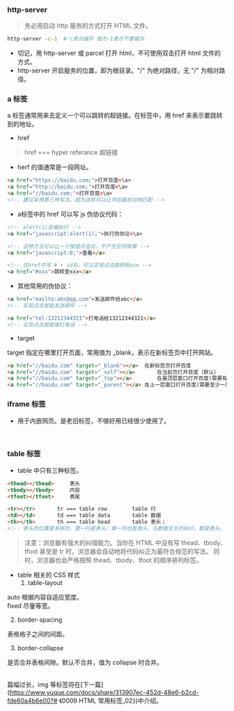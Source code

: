 <a name="H2jwJ"></a>
### http-server
> 务必用启动 http 服务的方式打开 HTML 文件。

```bash
http-server -c-1  #-c表示缓存 值为-1表示不要缓存
```

- 切记，用 http-server 或 parcel 打开 html，不可使用双击打开 html 文件的方式。
- http-server 开启服务的位置，即为根目录。"/" 为绝对路径，无 "/" 为相对路径。



<a name="Y5eJl"></a>
### a 标签
a 标签通常用来去定义一个可以跳转的超链接。在标签中，用 href 来表示要跳转到的地址。<br />

- href
> href === hyper referance 超链接

   - herf 的值通常是一段网址。
```html
<a href="https://baidu.com;">打开百度<\a>
<a href="http://baidu.com;">打开百度<\a>
<a href="//baidu.com;">打开百度<\a>
<!-- 建议采用第三种写法，因为这样可以让浏览器自动地匹配 -->
```

   - a标签中的 href 可以写 js 伪协议代码：
```html
<!-- alert(1)会被执行 -->
<a href="javascript:alert(1);">执行伪协议<\a>
```
```html
<!-- 这种方法可以让一个按钮点击后，不产生任何效果 -->
<a href="javascript:0;">查看</a> 
```
```html
<!-- 在href中写 # + id名，可以实现点击跳转到xxx -->
<a href="#xxx">跳转至xxx</a>
```

- 其他常用的伪协议：
```html
<a href="mailto:abc@qq.com">发送邮件给abc</a>
<!-- 实现点击就能发送邮件 -->
```
```html
<a href="tel:13212344321">打电话给13212344321</a>
<!-- 实现点击就能拨打电话 -->
```

- target

target 指定在哪里打开页面，常用值为 _blank，表示在新标签页中打开网站。
```html
<a href="//baidu.com" target="_blank"></a> 	在新标签页打开百度
<a href="//baidu.com" target="_self"></a>		在当前页打开百度（默认）
<a href="//baidu.com" target="_top"></a>		在最顶层窗口打开百度(需要有iframe嵌套)
<a href="//baidu.com" target="_parent"></a>	在上一层窗口打开百度(需要至少一层iframe)
```


<a name="o77LA"></a>
### iframe 标签

- 用于内嵌网页。是老旧标签，不够好用已经很少使用了。

​<br />
<a name="YmXkT"></a>
### table 标签

- table 中只有三种标签。
```html
<thead></thead>		表头
<tbody></tbody>		内容
<tfoot></tfoot>		表尾

<tr></tr>		tr === table row		table 行
<td></td>		td === table data		table 数据
<th></th>		th === table head		table 表头；
<!-- 表头的位置是多样的，第一行是表头，第一列也是表头。与数据无关的标识，都是表头。 -->
```
> 注意：浏览器有强大的纠错能力。当你在 HTML 中没有写 thead、tbody、tfoot 甚至是 tr 时，浏览器会自动地将代码纠正为最符合规范的写法。
> 同时，浏览器也会严格按照 thead、tbody、tfoot 的顺序排列标签。

- table 相关的 CSS 样式
   1. table-layout

auto 根据内容自适应宽度。<br />fixed 尽量等宽。

   2. border-spacing

表格格子之间的间距。

   3. border-collapse

是否合并表格间隙。默认不合并，值为 collapse 时合并。<br />​

篇幅过长，img 等标签将在[下一篇](https://www.yuque.com/docs/share/313907ec-452d-48e6-b2cd-fde60a4b6e00?# 《0009 HTML 常用标签_02》)中介绍。<br />​<br />
